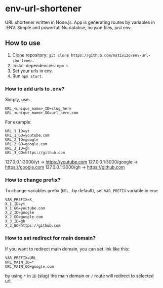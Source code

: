 # env-url-shortener
URL shortener written in Node.js. App is generating routes by variables in .ENV. Simple and powerful. No databse, no json files, just env.

## How to use
1. Clone repository: `git clone https://github.com/mativizo/env-url-shortener`.
2. Install dependencies: `npm i`.
2. Set your urls in env.
3. Run `npm start`.


### How to add urls to .env?

Simply, use:
```
URL_<unique_name>_ID=slug_here
URL_<unique_name>_GO=url_here.com
```

For example:
```
URL_1_ID=yt
URL_1_GO=youtube.com
URL_2_ID=google
URL_2_GO=google.com
URL_3_ID=gh
URL_3_GO=https://github.com
```
127.0.0.1:3000/yt -> https://youtube.com
127.0.0.1:3000/google -> https://google.com
127.0.0.1:3000/gh -> https://github.com

### How to change prefix?

To change variables prefix (`URL_` by default), set `VAR_PREFIX` variable in env:
```
VAR_PREFIX=X_
X_1_ID=yt
X_1_GO=youtube.com
X_2_ID=google
X_2_GO=google.com
X_3_ID=gh
X_3_GO=https://github.com
```

### How to set redirect for main domain?

If you want to redirect main domain, you can set link like this:
```
VAR_PREFIX=URL_
URL_MAIN_ID=*
URL_MAIN_GO=google.com
```
by using `*` in `ID` (slug) the main domain or `/` route will redirect to selected url.